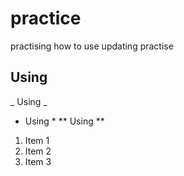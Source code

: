 # practice
practising how to use 
updating practise
## Using 
_ Using _
* Using *
** Using **
1. Item 1
1. Item 2
1. Item 3
